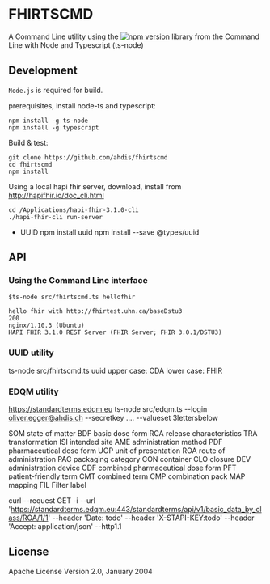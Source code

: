 FHIRTSCMD 
=========

A  Command Line utility using the [![npm version](https://badge.fury.io/js/fhir.js.svg)](https://badge.fury.io/js/fhir.js) library from the Command Line  with Node and Typescript (ts-node)

## Development

`Node.js` is required for build.

prerequisites, install node-ts and typescript:

```
npm install -g ts-node
npm install -g typescript
```

Build & test:

```
git clone https://github.com/ahdis/fhirtscmd
cd fhirtscmd
npm install

```

Using a local hapi fhir server, download, install from http://hapifhir.io/doc_cli.html

```
cd /Applications/hapi-fhir-3.1.0-cli
./hapi-fhir-cli run-server
```

- UUID
npm install uuid
npm install --save @types/uuid


## API


### Using the Command Line interface

```
$ts-node src/fhirtscmd.ts hellofhir

hello fhir with http://fhirtest.uhn.ca/baseDstu3
200
nginx/1.10.3 (Ubuntu)
HAPI FHIR 3.1.0 REST Server (FHIR Server; FHIR 3.0.1/DSTU3)

```

### UUID utility

ts-node src/fhirtscmd.ts uuid
upper case: CDA
lower case: FHIR

### EDQM utility

https://standardterms.edqm.eu
ts-node src/edqm.ts --login oliver.egger@ahdis.ch --secretkey .... --valueset  3lettersbelow

SOM state of matter
BDF basic dose form
RCA release characteristics
TRA transformation
ISI intended site
AME administration method
PDF pharmaceutical dose form
UOP unit of presentation
ROA route of administration
PAC packaging category
CON container
CLO closure
DEV administration device
CDF combined pharmaceutical dose form
PFT patient-friendly term
CMT combined term
CMP combination pack
MAP mapping
FIL Filter label

curl --request GET -i --url 'https://standardterms.edqm.eu:443/standardterms/api/v1/basic_data_by_class/ROA/1/1' --header 'Date: todo' --header 'X-STAPI-KEY:todo' --header 'Accept: application/json' --http1.1


## License

Apache License Version 2.0, January 2004
